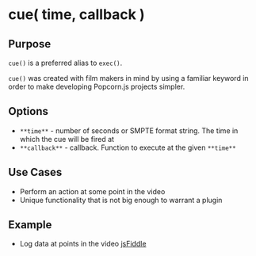 # cue( time, callback ) #

## Purpose ##

`cue()` is a preferred alias to `exec()`.

`cue()` was created with film makers in mind by using a familiar keyword in order to make developing Popcorn.js projects simpler.

## Options ##

* `**time**` - number of seconds or SMPTE format string. The time in which the cue will be fired at
* `**callback**` - callback. Function to execute at the given `**time**`

## Use Cases ##

* Perform an action at some point in the video
* Unique functionality that is not big enough to warrant a plugin

## Example ##

* Log data at points in the video [jsFiddle](http://jsfiddle.net/popcornjs/a38mA/)

